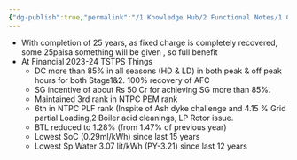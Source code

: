 ```yaml
---
{"dg-publish":true,"permalink":"/1 Knowledge Hub/2 Functional Notes/1 Career Notes/2 General Technical Notes/3 Power Plant Commerce/Pending things to get clarity on/","noteIcon":""}
---
```


- With completion of 25 years, as fixed charge is completely recovered, some 25paisa something will be given , so full benefit
- At Financial 2023-24 TSTPS Things
	- DC more than 85% in all seasons (HD & LD) in both peak & off peak hours for both Stage1&2. 100% recovery of AFC
	- SG incentive of about Rs 50 Cr for achieving SG more than 85%.
	- Maintained 3rd rank in NTPC PEM rank
	- 6th in NTPC PLF rank (Inspite of Ash dyke challenge and 4.15 % Grid partial Loading,2 Boiler acid cleanings, LP Rotor issue.
	- BTL reduced to 1.28% (from 1.47% of previous year)
	- Lowest SoC (0.29ml/kWh) since last 15 years
	- Lowest Sp Water 3.07 lit/kWh (PY-3.21) since last 12 years 